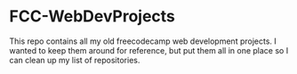 ﻿# FCC-WebDevProjects
This repo contains all my old freecodecamp web development projects. I wanted to keep them around for reference, but put them all in one place so I can clean up my list of repositories.
